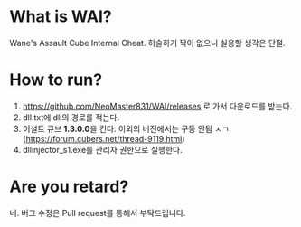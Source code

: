 # What is WAI?
Wane's Assault Cube Internal Cheat.
허술하기 짝이 없으니 실용할 생각은 단절.

# How to run?
1. https://github.com/NeoMaster831/WAI/releases 로 가서 다운로드를 받는다.
2. dll.txt에 dll의 경로를 적는다.
3. 어설트 큐브 **1.3.0.0**을 킨다. 이외의 버전에서는 구동 안됨 ㅅㄱ (https://forum.cubers.net/thread-9119.html)
4. dllinjector_s1.exe를 관리자 권한으로 실행한다.

# Are you retard?
네. 버그 수정은 Pull request를 통해서 부탁드립니다.

